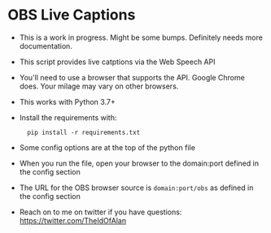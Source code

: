 OBS Live Captions
=================

- This is a work in progress. Might be some bumps. Definitely needs more documentation. 

- This script provides live catptions via the Web Speech API

- You'll need to use a browser that supports the API. Google Chrome does. Your milage may vary on other browsers. 

- This works with Python 3.7+

- Install the requirements with:

        pip install -r requirements.txt 

- Some config options are at the top of the python file 

- When you run the file, open your browser to the domain:port defined in the config section

- The URL for the OBS browser source is `domain:port/obs` as defined in the config section 

- Reach on to me on twitter if you have questions: https://twitter.com/TheIdOfAlan


